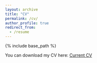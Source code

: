 ```yaml
---
layout: archive
title: "CV"
permalink: /cv/
author_profile: true
redirect_from:
  - /resume
---
```


{% include base_path %}


You can download my CV here: [Current CV](https://francois141.github.io/files/cv.pdf)